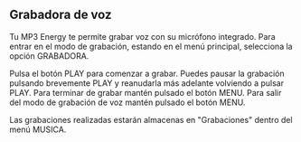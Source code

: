 ## Grabadora de voz

Tu MP3 Energy te permite grabar voz con su micrófono integrado. Para entrar en el modo de grabación, estando en el menú principal, selecciona la opción GRABADORA.

Pulsa el botón PLAY para comenzar a grabar. Puedes pausar la grabación pulsando brevemente PLAY y reanudarla más adelante volviendo a pulsar PLAY. Para terminar de grabar mantén pulsado el botón MENU. Para salir del modo de grabación de voz mantén pulsado el botón MENU.

Las grabaciones realizadas estarán almacenas en "Grabaciones" dentro del menú MUSICA.
